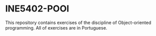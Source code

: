 # INE5402-POOI
This repository contains exercises of the discipline of Object-oriented programming. All of exercises are in Portuguese.
